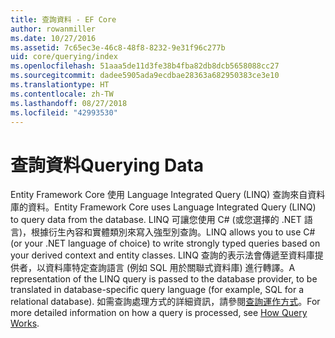 ```yaml
---
title: 查詢資料 - EF Core
author: rowanmiller
ms.date: 10/27/2016
ms.assetid: 7c65ec3e-46c8-48f8-8232-9e31f96c277b
uid: core/querying/index
ms.openlocfilehash: 51aaa5de11d3fe38b4fba82db8dcb5658088cc27
ms.sourcegitcommit: dadee5905ada9ecdbae28363a682950383ce3e10
ms.translationtype: HT
ms.contentlocale: zh-TW
ms.lasthandoff: 08/27/2018
ms.locfileid: "42993530"
---
```

# <a name="querying-data"></a><span data-ttu-id="7d207-102">查詢資料</span><span class="sxs-lookup"><span data-stu-id="7d207-102">Querying Data</span></span>

<span data-ttu-id="7d207-103">Entity Framework Core 使用 Language Integrated Query (LINQ) 查詢來自資料庫的資料。</span><span class="sxs-lookup"><span data-stu-id="7d207-103">Entity Framework Core uses Language Integrated Query (LINQ) to query data from the database.</span></span> <span data-ttu-id="7d207-104">LINQ 可讓您使用 C# (或您選擇的 .NET 語言)，根據衍生內容和實體類別來寫入強型別查詢。</span><span class="sxs-lookup"><span data-stu-id="7d207-104">LINQ allows you to use C# (or your .NET language of choice) to write strongly typed queries based on your derived context and entity classes.</span></span> <span data-ttu-id="7d207-105">LINQ 查詢的表示法會傳遞至資料庫提供者，以資料庫特定查詢語言 (例如 SQL 用於關聯式資料庫) 進行轉譯。</span><span class="sxs-lookup"><span data-stu-id="7d207-105">A representation of the LINQ query is passed to the database provider, to be translated in database-specific query language (for example, SQL for a relational database).</span></span> <span data-ttu-id="7d207-106">如需查詢處理方式的詳細資訊，請參閱[查詢運作方式](overview.md)。</span><span class="sxs-lookup"><span data-stu-id="7d207-106">For more detailed information on how a query is processed, see [How Query Works](overview.md).</span></span>

